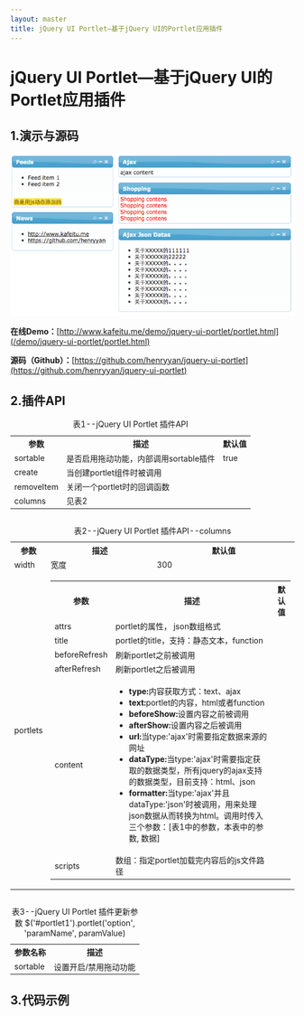 ```yaml
---
layout: master
title: jQuery UI Portlet—基于jQuery UI的Portlet应用插件
---
```


# jQuery UI Portlet—基于jQuery UI的Portlet应用插件

## 1.演示与源码

![jquery-ui-portlet插件截图](/files/2012/11/jquery-ui-portlet.png)

**在线Demo：**[http://www.kafeitu.me/demo/jquery-ui-portlet/portlet.html](/demo/jquery-ui-portlet/portlet.html)

**源码（Github）：**[https://github.com/henryyan/jquery-ui-portlet](https://github.com/henryyan/jquery-ui-portlet)

## 2.插件API

<table class="parameters" style='margin-bottom: 2em;'>
	<caption align="left">表1--jQuery UI Portlet 插件API</caption>
	<tr>
		<th>参数</th>
		<th>描述</th>
		<th>默认值</th>
	</tr>
	<tr>
		<td>sortable</td>
		<td>是否启用拖动功能，内部调用sortable插件</td>
		<td>true</td>
	</tr>
	<tr>
		<td>create</td>
		<td>当创建portlet组件时被调用</td>
		<td>&nbsp;</td>
	</tr>
	<tr>
		<td>removeItem</td>
		<td>关闭一个portlet时的回调函数</td>
		<td>&nbsp;</td>
	</tr>
	<tr>
		<td>columns</td>
		<td>见表2</td>
		<td>&nbsp;</td>
	</tr>
</table>

<table class="parameters" style='margin-bottom: 2em;'>
	<caption align="left">表2--jQuery UI Portlet 插件API--columns</caption>
	<tr>
		<th>参数</th>
		<th>描述</th>
		<th>默认值</th>
	</tr>
	<tr>
		<td>width</td>
		<td>宽度</td>
		<td>300</td>
	</tr>
	<tr>
		<td>portlets</td>
		<td colspan="2">
			<table class="parameters">
				<tr>
					<th>参数</th>
					<th>描述</th>
					<th>默认值</th>
				</tr>
				<tr>
					<td>attrs</td>
					<td>portlet的属性， json数组格式</td>
					<td>&nbsp;</td>
				</tr>
				<tr>
					<td>title</td>
					<td>portlet的title，支持：静态文本，function</td>
					<td>&nbsp;</td>
				</tr>
				<tr>
					<td>beforeRefresh</td>
					<td>刷新portlet之前被调用</td>
					<td>&nbsp;</td>
				</tr>
				<tr>
					<td>afterRefresh</td>
					<td>刷新portlet之后被调用</td>
					<td>&nbsp;</td>
				</tr>
				<tr>
					<td>content</td>
					<td>
						<ul>
							<li><b>type:</b>内容获取方式：text、ajax</li>
							<li><b>text:</b>portlet的内容，html或者function</li>
							<li><b>beforeShow:</b>设置内容之前被调用</li>
							<li><b>afterShow:</b>设置内容之后被调用</li>
							<li><b>url:</b>当type:'ajax'时需要指定数据来源的网址</li>
							<li><b>dataType:</b>当type:'ajax'时需要指定获取的数据类型，所有jquery的ajax支持的数据类型，目前支持：html、json</li>
							<li><b>formatter:</b>当type:'ajax'并且dataType:'json'时被调用，用来处理json数据从而转换为html。调用时传入三个参数：[表1中的参数，本表中的参数, 数据]</li>
						</ul>
					</td>
					<td>&nbsp;</td>
				</tr>
				<tr>
					<td>scripts</td>
					<td>数组：指定portlet加载完内容后的js文件路径</td>
					<td>&nbsp;</td>
				</tr>
			</table>
		</td>
	</tr>
</table>

<table class="parameters" style='margin-bottom: 2em;'>
	<caption align="left">表3--jQuery UI Portlet 插件更新参数&nbsp;$('#portlet1').portlet('option', 'paramName', paramValue)</caption>
	<tr>
		<th>参数名称</th>
		<th>描述</th>
	</tr>
	<tr>
		<td>sortable</td>
		<td>设置开启/禁用拖动功能</td>
	</tr>
</table>

## 3.代码示例

<script src="https://gist.github.com/4132029.js?file=jquery-ui-portlet-demo.html"></script>